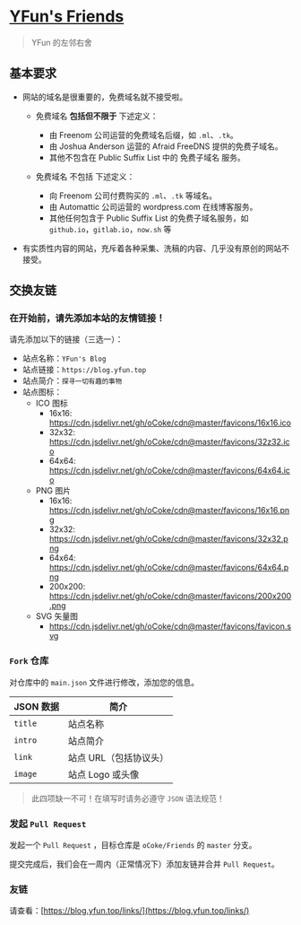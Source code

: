 # [YFun's Friends](https://blog.yfun.top/links/)

> YFun 的左邻右舍


## 基本要求

- 网站的域名是很重要的，免费域名就不接受啦。

    - 免费域名 **包括但不限于** 下述定义：
        - 由 Freenom 公司运营的免费域名后缀，如 `.ml`、`.tk`。
        - 由 Joshua Anderson 运营的 Afraid FreeDNS 提供的免费子域名。
        - 其他不包含在 Public Suffix List 中的 免费子域名 服务。

    - 免费域名 不包括 下述定义：
        - 向 Freenom 公司付费购买的 `.ml`、`.tk` 等域名。
        - 由 Automattic 公司运营的 wordpress.com 在线博客服务。
        - 其他任何包含于 Public Suffix List 的免费子域名服务，如 `github.io`，`gitlab.io`，`now.sh` 等

- 有实质性内容的网站，充斥着各种采集、洗稿的内容、几乎没有原创的网站不接受。



## 交换友链

### 在开始前，请先添加本站的友情链接！

请先添加以下的链接（三选一）：

- 站点名称：`YFun's Blog`
- 站点链接：`https://blog.yfun.top`
- 站点简介：`探寻一切有趣的事物`
- 站点图标：
    - ICO 图标
        - 16x16: https://cdn.jsdelivr.net/gh/oCoke/cdn@master/favicons/16x16.ico
        - 32x32: https://cdn.jsdelivr.net/gh/oCoke/cdn@master/favicons/32z32.ico
        - 64x64: https://cdn.jsdelivr.net/gh/oCoke/cdn@master/favicons/64x64.ico
    - PNG 图片
        - 16x16: https://cdn.jsdelivr.net/gh/oCoke/cdn@master/favicons/16x16.png
        - 32x32: https://cdn.jsdelivr.net/gh/oCoke/cdn@master/favicons/32x32.png
        - 64x64: https://cdn.jsdelivr.net/gh/oCoke/cdn@master/favicons/64x64.png
        - 200x200: https://cdn.jsdelivr.net/gh/oCoke/cdn@master/favicons/200x200.png
    - SVG 矢量图
        - https://cdn.jsdelivr.net/gh/oCoke/cdn@master/favicons/favicon.svg

### `Fork` 仓库

对仓库中的 `main.json` 文件进行修改，添加您的信息。

| JSON 数据 | 简介 |
| ------- | -------- |
| `title` | 站点名称 |
| `intro` | 站点简介 |
| `link`  | 站点 URL（包括协议头） |
| `image` | 站点 Logo 或头像 |


> 此四项缺一不可！在填写时请务必遵守 `JSON` 语法规范！

### 发起 `Pull Request`

发起一个 `Pull Request` ，目标仓库是 `oCoke/Friends` 的 `master` 分支。

提交完成后，我们会在一周内（正常情况下）添加友链并合并 `Pull Request`。

### 友链

请查看：[https://blog.yfun.top/links/](https://blog.yfun.top/links/)
